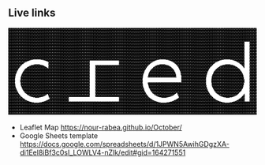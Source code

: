 ## Live links
![Nour](media/LOGO.png)

- Leaflet Map https://nour-rabea.github.io/October/
- Google Sheets template https://docs.google.com/spreadsheets/d/1JPWN5AwihGDgzXA-di1Eel8iBf3c0sI_LOWLV4-nZlk/edit#gid=164271551
